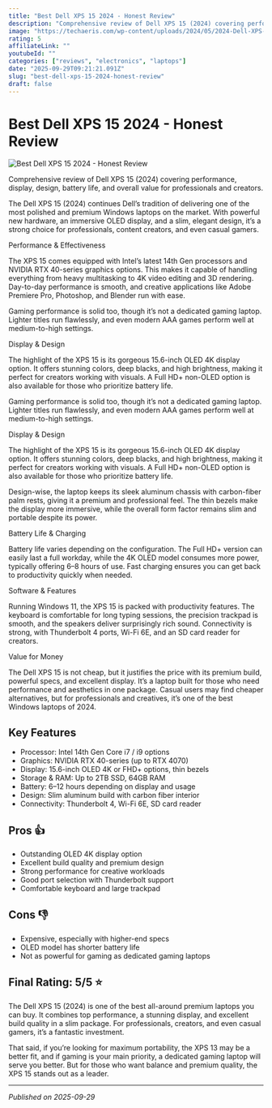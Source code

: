 ```yaml
---
title: "Best Dell XPS 15 2024 - Honest Review"
description: "Comprehensive review of Dell XPS 15 (2024) covering performance, display, design, battery life, and overall value for professionals and creators."
image: "https://techaeris.com/wp-content/uploads/2024/05/2024-Dell-XPS-review-Still-the-pinnacle-of-Windows-premium-laptops.jpg"
rating: 5
affiliateLink: ""
youtubeId: ""
categories: ["reviews", "electronics", "laptops"]
date: "2025-09-29T09:21:21.091Z"
slug: "best-dell-xps-15-2024-honest-review"
draft: false
---
```


# Best Dell XPS 15 2024 - Honest Review

![Best Dell XPS 15 2024 - Honest Review](https://techaeris.com/wp-content/uploads/2024/05/2024-Dell-XPS-review-Still-the-pinnacle-of-Windows-premium-laptops.jpg)

Comprehensive review of Dell XPS 15 (2024) covering performance, display, design, battery life, and overall value for professionals and creators.

The Dell XPS 15 (2024) continues Dell’s tradition of delivering one of the most polished and premium Windows laptops on the market. With powerful new hardware, an immersive OLED display, and a slim, elegant design, it’s a strong choice for professionals, content creators, and even casual gamers.

Performance & Effectiveness

The XPS 15 comes equipped with Intel’s latest 14th Gen processors and NVIDIA RTX 40-series graphics options. This makes it capable of handling everything from heavy multitasking to 4K video editing and 3D rendering. Day-to-day performance is smooth, and creative applications like Adobe Premiere Pro, Photoshop, and Blender run with ease.

Gaming performance is solid too, though it’s not a dedicated gaming laptop. Lighter titles run flawlessly, and even modern AAA games perform well at medium-to-high settings.

Display & Design

The highlight of the XPS 15 is its gorgeous 15.6-inch OLED 4K display option. It offers stunning colors, deep blacks, and high brightness, making it perfect for creators working with visuals. A Full HD+ non-OLED option is also available for those who prioritize battery life.

Gaming performance is solid too, though it’s not a dedicated gaming laptop. Lighter titles run flawlessly, and even modern AAA games perform well at medium-to-high settings.

Display & Design

The highlight of the XPS 15 is its gorgeous 15.6-inch OLED 4K display option. It offers stunning colors, deep blacks, and high brightness, making it perfect for creators working with visuals. A Full HD+ non-OLED option is also available for those who prioritize battery life.

Design-wise, the laptop keeps its sleek aluminum chassis with carbon-fiber palm rests, giving it a premium and professional feel. The thin bezels make the display more immersive, while the overall form factor remains slim and portable despite its power.

Battery Life & Charging

Battery life varies depending on the configuration. The Full HD+ version can easily last a full workday, while the 4K OLED model consumes more power, typically offering 6–8 hours of use. Fast charging ensures you can get back to productivity quickly when needed.

Software & Features

Running Windows 11, the XPS 15 is packed with productivity features. The keyboard is comfortable for long typing sessions, the precision trackpad is smooth, and the speakers deliver surprisingly rich sound. Connectivity is strong, with Thunderbolt 4 ports, Wi-Fi 6E, and an SD card reader for creators.

Value for Money

The Dell XPS 15 is not cheap, but it justifies the price with its premium build, powerful specs, and excellent display. It’s a laptop built for those who need performance and aesthetics in one package. Casual users may find cheaper alternatives, but for professionals and creatives, it’s one of the best Windows laptops of 2024.


## Key Features

- Processor: Intel 14th Gen Core i7 / i9 options
- Graphics: NVIDIA RTX 40-series (up to RTX 4070)
- Display: 15.6-inch OLED 4K or FHD+ options, thin bezels
- Storage & RAM: Up to 2TB SSD, 64GB RAM
- Battery: 6–12 hours depending on display and usage
- Design: Slim aluminum build with carbon fiber interior
- Connectivity: Thunderbolt 4, Wi-Fi 6E, SD card reader



## Pros 👍

- Outstanding OLED 4K display option
- Excellent build quality and premium design
- Strong performance for creative workloads
- Good port selection with Thunderbolt support
- Comfortable keyboard and large trackpad



## Cons 👎

- Expensive, especially with higher-end specs
- OLED model has shorter battery life
- Not as powerful for gaming as dedicated gaming laptops


## Final Rating: 5/5 ⭐

The Dell XPS 15 (2024) is one of the best all-around premium laptops you can buy. It combines top performance, a stunning display, and excellent build quality in a slim package. For professionals, creators, and even casual gamers, it’s a fantastic investment.

That said, if you’re looking for maximum portability, the XPS 13 may be a better fit, and if gaming is your main priority, a dedicated gaming laptop will serve you better. But for those who want balance and premium quality, the XPS 15 stands out as a leader.



---

*Published on 2025-09-29*
